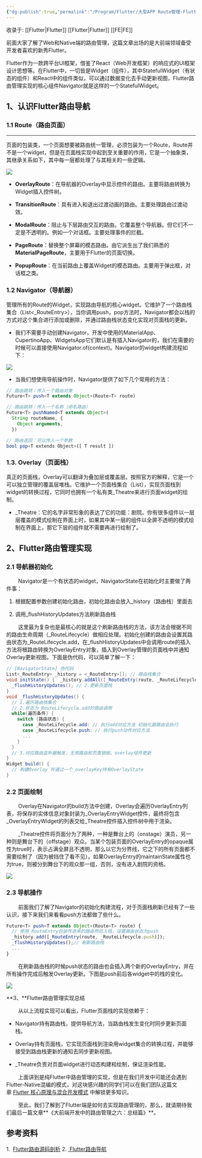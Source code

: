 ```yaml
---
{"dg-publish":true,"permalink":"/Program/Flutter/大型APP Route管理-Flutter/","noteIcon":""}
---
```



收录于: [[Flutter\|Flutter]]   [[Flutter\|Flutter]]   [[FE\|FE]]

前面大家了解了Web和Native端的路由管理，这篇文章出场的是大前端领域备受开发者喜欢的新秀Flutter。  

Flutter作为一款跨平台UI框架，借鉴了React（Web开发框架）的响应式的UI框架设计思想等。在Flutter中，一切皆是Widget（组件），其中StatefulWidget（有状态的组件）和React中的组件类似，可以通过数据变化去手动更新视图，Flutter路由管理实现的核心组件Navigator就是这样的一个StatefulWidget。

## 1、认识Flutter路由导航

### 1.1 Route（路由页面）
---------------

页面的包装类，一个页面想要被路由统一管理，必须包装为一个Route，Route并不是一个widget，但是在页面栈实现中起到至关重要的作用，它是一个抽象类，其继承关系如下，其中每一层都处理了与其相关的一些逻辑。

![](/img/user/attchements/media/640-14.png)

*   **OverlayRoute**：在导航器的Overlay中显示控件的路由。主要将路由转换为Widget插入控件树。
    
*   **TransitionRoute**：具有进入和退出过渡动画的路由。主要处理路由过渡动效。
    
*   **ModalRoute**：阻止与下层路由交互的路由。它覆盖整个导航器。但它们不一定是不透明的。例如一个对话框。主要处理事件的拦截。
    
*   **PageRoute**：替换整个屏幕的模态路由。由它派生出了我们熟悉的**MaterialPageRoute**，主要用于Flutter的页面切换。
    
*   **PopupRoute**：在当前路由上覆盖Widget的模态路由。主要用于弹出框，对话框之类。
    

### 1.2 Navigator（导航器）

管理所有的Route的Widget，实现路由导航的核心widget。它维护了一个路由栈集合（List<\_RouteEntry>），当你调用push，pop方法时，Navigator都会以栈的方式对这个集合进行添加或删除，并通过路由栈状态变化实现对页面栈的更新。

*   我们不需要手动创建Navigator，开发中使用的MaterialApp、CupertinoApp、WidgetsApp它们默认是有插入Navigator的，我们在需要的时候可以直接使用Navigator.of(context)。Navigator的widget构建流程如下： 
    

![](/img/user/attchements/media/640-14.png)

*   当我们想使用导航操作时，Navigator提供了如下几个常用的方法：
    

```typescript
// 路由跳转：传入一个路由对象
Future<T> push<T extends Object>(Route<T> route)

// 路由跳转：传入一个名称（命名路由）
Future<T> pushNamed<T extends Object>(
  String routeName, {
    Object arguments,
  })

// 路由返回：可以传入一个参数
bool pop<T extends Object>([ T result ])
```

 ### 1.3. Overlay（页面栈）

真正的页面栈，Overlay可以翻译为叠加层或覆盖层。按照官方的解释，它是一个可以独立管理的覆盖层堆栈。它维护一个页面栈集合（List<OverlayEntry>），实现页面栈到widget的转换过程，它同时也拥有一个私有类\_Theatre来进行页面widget的绘制。

*   \_Theatre：它的名字非常形象的表达了它的功能：剧院。你有很多组件以一层层覆盖的模式绘制在界面上时，如果其中某一层的组件以全屏不透明的模式绘制在界面上，那它下层的组件就不需要再进行绘制了。
    

## 2、Flutter路由管理实现

### 2.1 导航器初始化

        Navigator是一个有状态的widget，NavigatorState在初始化时主要做了两件事：

1.  根据配置参数创建初始化路由，初始化路由会放入\_history（路由栈）里面去
    
2.  调用\_flushHistoryUpdates方法刷新路由栈
    

        这里最为复杂也是最核心的就是这个刷新路由栈的方法，该方法会根据不同的路由生命周期（\_RouteLifecycle）做相应处理。初始化创建的路由会设置其路由状态为\_RouteLifecycle.add，在\_flushHistoryUpdates中会调用route的插入方法将根路由转换为OverlayEntry对象，插入到Overlay管理的页面栈中并通知Overlay更新视图。下面是伪代码，可以简单了解一下：

```cs
// [NavigatorState] 伪代码
List<_RouteEntry> _history = <_RouteEntry>[]; // 路由栈集合
void initState() {  _history.addAll([_RouteEntry(route, _RouteLifecycle.add)]);// 1.依据初始化构建参数创建初始化路由_RouteEntry,放入_history集合
  _flushHistoryUpdates(); // 2.更新页面栈
}
void _flushHistoryUpdates() {
  // 1.遍历路由栈集合
  // 2.状态为_RouteLifecycle.add的路由调用
  while(遍历条件) {
    switch (路由状态) {
      case _RouteLifecycle.add: // 执行add对应方法 初始化跟路由会执行
      case _RouteLifecycle.push: // 执行push动作对应方法
      ...
    }
  }
  // 3.对应路由监听器触发，无用路由和页面销毁，overlay组件更新
}
Widget build() {
  // 构建Overlay 并通过一个_overlayKey持有OverlayState
}
```

### 2.2 页面绘制

        Overlay在Navigator的build方法中创建，Overlay会遍历OverlayEntry列表，将保存的实体信息对象封装为\_OverlayEntryWidget控件，最终将包含\_OverlayEntryWidget的列表交给\_Theatre控件插入控件树中用于渲染。

        \_Theatre控件将页面分为了两种，一种是舞台上的（onstage）演员，另一种则是舞台下的（offstage）观众。当某个包装页面的OverlayEntry的opaque属性为true时，表示占满全屏且不透明，那么以它为分界线，它之下的所有页面都不需要绘制了（因为被挡住了看不见）。如果OverlayEntry的maintainState属性也为true，则被分到舞台下的观众那一组，否则，没有进入剧院的资格。

![](/img/user/attchements/media/640-1.jpg)

### 2.3 导航操作

        前面我们了解了Navigator的初始化构建流程，对于页面栈刷新已经有了一些认识，接下来我们来看看push方法都做了些什么。

```typescript
Future<T> push<T extends Object>(Route<T> route) {
  // 使用_RouteEntry包装传进来的路由然后入栈，设置路由状态为push
  _history.add([_RouteEntry(route, _RouteLifecycle.push)]);
  _flushHistoryUpdates();// 刷新路由栈
  ...
}
```

        在刷新路由栈的时候push状态的路由也会插入两个新的OverlayEntry，并在所有操作完成后触发Overlay更新。下图是push前后各widget中的栈的变化。

![](/img/user/attchements/media/640-14.png)

**3、**Flutter路由管理实现总结

        从以上流程实现可以看出，Flutter页面栈的实现依赖于：

*   Navigator持有路由栈，提供导航方法，当路由栈发生变化时同步更新页面栈。
    
*   Overlay持有页面栈，它实现页面栈到渲染用widget集合的转换过程，并能够接受到路由栈更新的通知去同步更新视图。
    
*   \_Theatre负责对页面widget进行动态构建和绘制，保证渲染性能。
    

  

        上面讲到是纯Flutter中路由管理的实现，但是在我们开发中可能还会遇到Flutter-Native混编的模式，对这块感兴趣的同学们可以在我们团队这篇文章 [Flutter 核心原理与混合开发模式](http://mp.weixin.qq.com/s?__biz=MzI1NjEwMTM4OA==&mid=2651233359&idx=1&sn=801697fcda8ba5ac17510ff86b034f65&chksm=f1d9e12cc6ae683a1245aa2d2762493774ff9a76c92392e1064c9372f1ff16396ef8b4d2d6ed&scene=21#wechat_redirect) 中解锁更多知识。

  


  

        至此，我们了解到了Flutter端是如何去实现路由管理的，那么，就请期待我们最后一篇文章**《大前端开发中的路由管理之六：总结篇》**。

## 参考资料

1.  [Flutter路由源码剖析]( https://zhuanlan.zhihu.com/p/208788731)
2. [ Flutter路由导航](https://zhuanlan.zhihu.com/p/144820879)



  